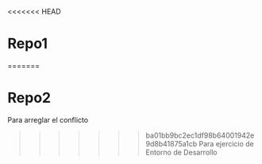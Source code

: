 <<<<<<< HEAD
# Repo1
=======
# Repo2
Para arreglar el conflicto
>>>>>>> ba01bb9bc2ec1df98b64001942e9d8b41875a1cb
Para ejercicio de Entorno de Desarrollo
